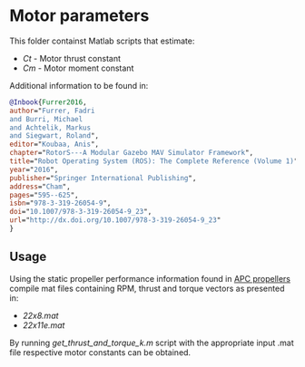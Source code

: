 # Motor parameters

This folder containst Matlab scripts that estimate:

* *Ct* - Motor thrust constant
* *Cm* - Motor moment constant

Additional information to be found in:

```bibtex
@Inbook{Furrer2016,
author="Furrer, Fadri
and Burri, Michael
and Achtelik, Markus
and Siegwart, Roland",
editor="Koubaa, Anis",
chapter="RotorS---A Modular Gazebo MAV Simulator Framework",
title="Robot Operating System (ROS): The Complete Reference (Volume 1)",
year="2016",
publisher="Springer International Publishing",
address="Cham",
pages="595--625",
isbn="978-3-319-26054-9",
doi="10.1007/978-3-319-26054-9_23",
url="http://dx.doi.org/10.1007/978-3-319-26054-9_23"
}
```

## Usage

Using the static propeller performance information found in [APC propellers](https://www.apcprop.com/technical-information/performance-data/) compile
mat files containing RPM, thrust and torque vectors as presented in:

* *22x8.mat*
* *22x11e.mat*

By running *get_thrust_and_torque_k.m* script with the appropriate input .mat file respective motor constants can be obtained.